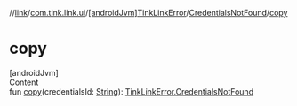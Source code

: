 //[link](../../../index.md)/[com.tink.link.ui](../../index.md)/[[androidJvm]TinkLinkError](../index.md)/[CredentialsNotFound](index.md)/[copy](copy.md)



# copy  
[androidJvm]  
Content  
fun [copy](copy.md)(credentialsId: [String](https://kotlinlang.org/api/latest/jvm/stdlib/kotlin/-string/index.html)): [TinkLinkError.CredentialsNotFound](index.md)  



